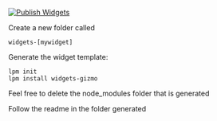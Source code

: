 [![Publish Widgets](https://github.com/loupeteam/widgets/actions/workflows/publish-widgets.yml/badge.svg)](https://github.com/loupeteam/widgets/actions/workflows/publish-widgets.yml)

Create a new folder called 

```widgets-[mywidget]```

Generate the widget template:

```
lpm init
lpm install widgets-gizmo
```

Feel free to delete the node_modules folder that is generated

Follow the readme in the folder generated